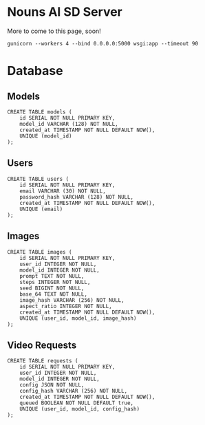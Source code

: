 # Nouns AI SD Server

More to come to this page, soon!

`gunicorn --workers 4 --bind 0.0.0.0:5000 wsgi:app --timeout 90`


# Database

## Models

```
CREATE TABLE models (
	id SERIAL NOT NULL PRIMARY KEY,
    model_id VARCHAR (128) NOT NULL,
    created_at TIMESTAMP NOT NULL DEFAULT NOW(),
    UNIQUE (model_id)
);
```

## Users

```
CREATE TABLE users (
	id SERIAL NOT NULL PRIMARY KEY,
    email VARCHAR (30) NOT NULL,
    password_hash VARCHAR (128) NOT NULL,
    created_at TIMESTAMP NOT NULL DEFAULT NOW(),
    UNIQUE (email)
);
```

## Images

```
CREATE TABLE images (
	id SERIAL NOT NULL PRIMARY KEY,
    user_id INTEGER NOT NULL,
    model_id INTEGER NOT NULL,
    prompt TEXT NOT NULL,
    steps INTEGER NOT NULL,
    seed BIGINT NOT NULL,
    base_64 TEXT NOT NULL,
    image_hash VARCHAR (256) NOT NULL,
    aspect_ratio INTEGER NOT NULL,
    created_at TIMESTAMP NOT NULL DEFAULT NOW(),
    UNIQUE (user_id, model_id, image_hash)
);
```

## Video Requests

```
CREATE TABLE requests (
	id SERIAL NOT NULL PRIMARY KEY,
    user_id INTEGER NOT NULL,
    model_id INTEGER NOT NULL,
    config JSON NOT NULL,
    config_hash VARCHAR (256) NOT NULL,
    created_at TIMESTAMP NOT NULL DEFAULT NOW(),
    queued BOOLEAN NOT NULL DEFAULT true,
    UNIQUE (user_id, model_id, config_hash)
);
```
